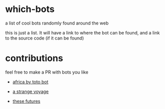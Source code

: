 # which-bots
a list of cool bots randomly found around the web

this is just a list. It will have a link to where the bot can be found,
and a link to the source code (if it can be found)

# contributions
feel free to make a PR with bots you like


+ [africa by toto bot](https://twitter.com/africabytotobot)

+ [a strange voyage](https://twitter.com/str_voyage)

+ [these futures](https://twitter.com/thesefutures)
